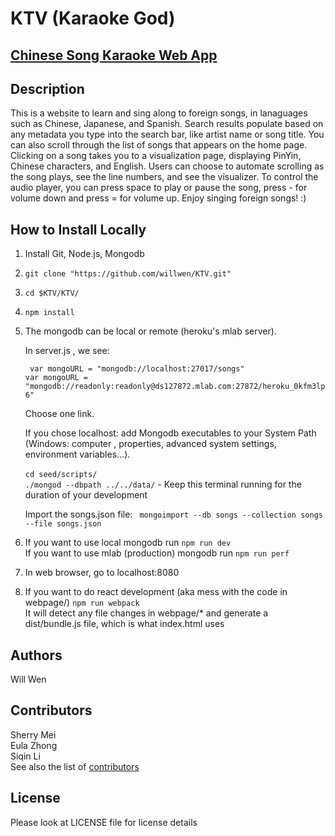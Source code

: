 
# KTV (Karaoke God)
## [Chinese Song Karaoke Web App](https://ktvgod.me)

## Description
This is a website to learn and sing along to foreign songs, in lanaguages such as Chinese, Japanese, and Spanish.
Search results populate based on any metadata you type into the search bar, like artist name or song title. You can also  scroll through the list of songs that appears on the home page. Clicking on a song takes you to a visualization page, displaying PinYin, Chinese characters, and English. Users can choose to automate scrolling as the song plays, see the line numbers, and see the visualizer. To control the audio player, you can press space to play or pause the song, press - for volume down and press = for volume up. Enjoy singing foreign songs! :)

## How to Install Locally
1) Install Git, Node.js, Mongodb
2) ``` git clone "https://github.com/willwen/KTV.git" ```
3) ``` cd $KTV/KTV/ ```
4) ```npm install ```
5) The mongodb can be local or remote (heroku's mlab server).

	In server.js , we see:
	
	``` var mongoURL = "mongodb://localhost:27017/songs"```<br/>
	```var mongoURL = "mongodb://readonly:readonly@ds127872.mlab.com:27872/heroku_0kfm3lp6"```
	
	Choose one link.
	
	If you chose localhost:
		add Mongodb executables to your System Path (Windows: computer , properties, advanced system settings, environment variables...). <br/>		
	``` cd seed/scripts/ ``` <br/>
	``` ./mongod --dbpath ../../data/ ``` 
		- Keep this terminal running for the duration of your development
		
		
	Import the songs.json file:
  		``` mongoimport --db songs --collection songs --file songs.json```
		
6) If you want to use local mongodb run ```npm run dev ``` <br/>
If you want to use mlab (production) mongodb run ```npm run perf```
7) In web browser, go to localhost:8080
8) If you want to do react development (aka mess with the code in webpage/)
``` npm run webpack ```<br/>
It will detect any file changes in webpage/* and generate a dist/bundle.js file, which is what index.html uses

## Authors
Will Wen


## Contributors
Sherry Mei <br/>
Eula Zhong <br/>
Siqin Li <br/>
See also the list of [contributors](https://github.com/willwen/KTV/contributors)

## License
Please look at LICENSE file for license details
